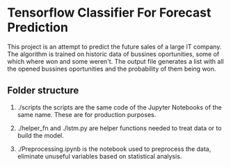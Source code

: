 # Tensorflow Classifier For Forecast Prediction

This project is an attempt to predict the future sales of a large IT company. The algorithm is trained on historic data of bussines oportunities, some of which where won and some weren't. The output file generates a list with all the opened bussines oportunities and the probability of them being won.

## Folder structure

1. ./scripts the scripts are the same code of the Jupyter Notebooks of the same name. These are for production purposes.

2. ./helper_fn and ./lstm.py are helper functions needed to treat data or to build the model. 

3. ./Preprocessing.ipynb is the notebook used to preprocess the data, eliminate unuseful variables based on statistical analysis. 